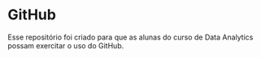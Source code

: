 # GitHub
 Esse repositório foi criado para que as alunas do curso de Data Analytics possam exercitar o uso do GitHub.
